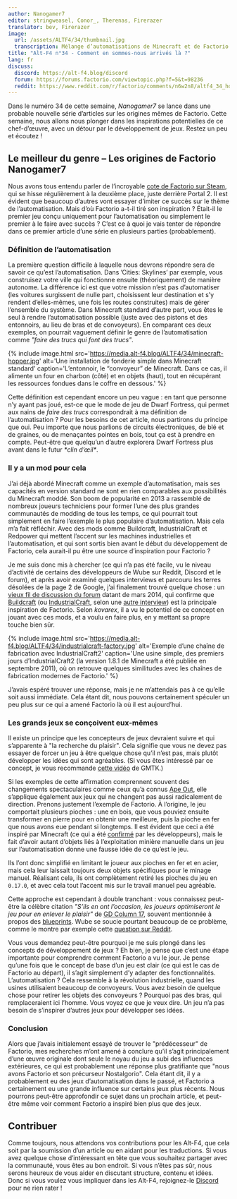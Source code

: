 ```yaml
---
author: Nanogamer7
editor: stringweasel, Conor_, Therenas, Firerazer
translator: bev, Firerazer
image:
  url: /assets/ALTF4/34/thumbnail.jpg
  transcription: Mélange d’automatisations de Minecraft et de Factorio
title: "Alt-F4 n°34 - Comment en sommes-nous arrivés là ?"
lang: fr
discuss:
  discord: https://alt-f4.blog/discord
  forum: https://forums.factorio.com/viewtopic.php?f=5&t=98236
  reddit: https://www.reddit.com/r/factorio/comments/n6w2n8/altf4_34_how_did_we_get_here/
---
```


Dans le numéro 34 de cette semaine, *Nanogamer7* se lance dans une probable nouvelle série d’articles sur les origines mêmes de Factorio. Cette semaine, nous allons nous plonger dans les inspirations potentielles de ce chef-d’œuvre, avec un détour par le développement de jeux. Restez un peu et écoutez !

## Le meilleur du genre – Les origines de Factorio <author>Nanogamer7</author>

Nous avons tous entendu parler de l’incroyable [cote de Factorio sur Steam](https://steamdb.info/stats/gameratings/), qui se hisse régulièrement à la deuxième place, juste derrière Portal 2. Il est évident que beaucoup d’autres vont essayer d’imiter ce succès sur le thème de l’automatisation. Mais d’où Factorio a-t-il tiré son inspiration ? Était-il le premier jeu conçu uniquement pour l’automatisation ou simplement le premier à le faire avec succès ? C’est ce à quoi je vais tenter de répondre dans ce premier article d’une série en plusieurs parties (probablement).

### Définition de l’automatisation

La première question difficile à laquelle nous devrons répondre sera de savoir ce qu’est l’automatisation. Dans ’Cities: Skylines’ par exemple, vous construisez votre ville qui fonctionne ensuite (théoriquement) de manière autonome. La différence ici est que votre mission n’est pas d’automatiser (les voitures surgissent de nulle part, choisissent leur destination et s’y rendent d’elles-mêmes, une fois les routes construites) mais de gérer l’ensemble du système. Dans Minecraft standard d’autre part, vous êtes le seul à rendre l’automatisation possible (juste avec des pistons et des entonnoirs, au lieu de bras et de convoyeurs). En comparant ces deux exemples, on pourrait vaguement définir le genre de l’automatisation comme *"faire des trucs qui font des trucs"*.

{% include image.html src='https://media.alt-f4.blog/ALTF4/34/minecraft-hopper.jpg' alt='Une installation de fonderie simple dans Minecraft standard' caption='L’entonnoir, le “convoyeur” de Minecraft. Dans ce cas, il alimente un four en charbon (côté) et en objets (haut), tout en récupérant les ressources fondues dans le coffre en dessous.' %}

Cette définition est cependant encore un peu vague : en tant que personne n’y ayant pas joué, est-ce que le mode de jeu de Dwarf Fortress, qui permet aux nains de *faire des trucs* correspondrait à ma définition de l’automatisation ? Pour les besoins de cet article, nous partirons du principe que oui. Peu importe que nous parlions de circuits électroniques, de blé et de graines, ou de menaçantes pointes en bois, tout ça est à prendre en compte. Peut-être que quelqu’un d’autre explorera Dwarf Fortress plus avant dans le futur *\*clin d’œil\**.

### Il y a un mod pour cela

J’ai déjà abordé Minecraft comme un exemple d’automatisation, mais ses capacités en version standard ne sont en rien comparables aux possibilités du Minecraft moddé. Son boom de popularité en 2013 a rassemblé de nombreux joueurs techniciens pour former l’une des plus grandes communautés de modding de tous les temps, ce qui pourrait tout simplement en faire l’exemple le plus populaire d’automatisation. Mais cela m’a fait réfléchir. Avec des mods comme Buildcraft, IndustrialCraft et Redpower qui mettent l’accent sur les machines industrielles et l’automatisation, et qui sont sortis bien avant le début du développement de Factorio, cela aurait-il pu être une source d’inspiration pour Factorio ?

Je me suis donc mis à chercher (ce qui n’a pas été facile, vu le niveau d’activité de certains des développeurs de Wube sur Reddit, Discord et le forum), et après avoir examiné quelques interviews et parcouru les terres désolées de la page 2 de Google, j’ai finalement trouvé quelque chose : un [vieux fil de discussion du forum](https://forums.factorio.com/viewtopic.php?f=5&t=3026) datant de mars 2014, qui confirme que [Buildcraft](https://sourceforge.net/projects/buildcraft/) (ou [IndustrialCraft](https://www.industrial-craft.net/), selon une [autre interview](https://youtu.be/zdttvM3dwPk?t=77)) est la principale inspiration de Factorio. Selon *kovarex*, il a vu le potentiel de ce concept en jouant avec ces mods, et a voulu en faire plus, en y mettant sa propre touche bien sûr.

{% include image.html src='https://media.alt-f4.blog/ALTF4/34/industrialcraft-factory.jpg' alt='Exemple d’une chaîne de fabrication avec IndustrialCraft2' caption='Une usine simple, des premiers jours d’IndustrialCraft2 (la version 1.8.1 de Minecraft a été publiée en septembre 2011), où on retrouve quelques similitudes avec les chaînes de fabrication modernes de Factorio.' %}

J’avais espéré trouver une réponse, mais je ne m’attendais pas à ce qu’elle soit aussi immédiate. Cela étant dit, nous pouvons certainement spéculer un peu plus sur ce qui a amené Factorio là où il est aujourd’hui.

### Les grands jeux se conçoivent eux-mêmes

Il existe un principe que les concepteurs de jeux devraient suivre et qui s’apparente à "la recherche du plaisir". Cela signifie que vous ne devez pas essayer de forcer un jeu à être quelque chose qu’il n’est pas, mais plutôt développer les idées qui sont agréables. (Si vous êtes intéressé par ce concept, je vous recommande [cette vidéo](https://youtu.be/kMDe7_YwVKI) de GMTK.)

Si les exemples de cette affirmation comprennent souvent des changements spectaculaires comme ceux qu’a connus [Ape Out](https://fr.wikipedia.org/wiki/Ape_Out), elle s’applique également aux jeux qui ne changent pas aussi radicalement de direction. Prenons justement l’exemple de Factorio. À l’origine, le jeu comportait plusieurs pioches : une en bois, que vous pouviez ensuite transformer en pierre pour en obtenir une meilleure, puis la pioche en fer que nous avons eue pendant si longtemps. Il est évident que ceci a été inspiré par Minecraft (ce qui a été [confirmé](https://www.factorio.com/blog/post/fff-266) par les développeurs), mais le fait d’avoir autant d’objets liés à l’exploitation minière manuelle dans un jeu sur l’automatisation donne une fausse idée de ce qu’est le jeu.

Ils l’ont donc simplifié en limitant le joueur aux pioches en fer et en acier, mais cela leur laissait toujours deux objets spécifiques pour le minage manuel. Réalisant cela, ils ont complètement retiré les pioches du jeu en `0.17.0`, et avec cela tout l’accent mis sur le travail manuel peu agréable.

Cette approche est cependant à double tranchant : vous connaissez peut-être la célèbre citation *"S’ils en ont l’occasion, les joueurs optimiseront le jeu pour en enlever le plaisir"* de [GD Column 17](https://www.designer-notes.com/?p=369), souvent mentionnée à propos des [blueprints](https://alt-f4.blog/ALTF4-22/). Wube se soucie pourtant beaucoup de ce problème, comme le montre par exemple cette [question sur Reddit](https://www.reddit.com/r/factorio/comments/in5d3i/developer_technicaloriented_ama/g45ay4e/).

Vous vous demandez peut-être pourquoi je me suis plongé dans les concepts de développement de jeux ? Eh bien, je pense que c’est une étape importante pour comprendre comment Factorio a vu le jour. Je pense qu’une fois que le concept de base d’un jeu est clair (ce qui est le cas de Factorio au départ), il s’agit simplement d’y adapter des fonctionnalités. L’automatisation ? Cela ressemble à la révolution industrielle, quand les usines utilisaient beaucoup de convoyeurs. Vous avez besoin de quelque chose pour retirer les objets des convoyeurs ? Pourquoi pas des bras, qui remplaceraient ici l’homme. Vous voyez ce que je veux dire. Un jeu n’a pas besoin de s’inspirer d’autres jeux pour développer ses idées.

### Conclusion

Alors que j’avais initialement essayé de trouver le "prédécesseur" de Factorio, mes recherches m’ont amené à conclure qu’il s’agit principalement d’une œuvre originale dont seule le noyau du jeu a subi des influences extérieures, ce qui est probablement une réponse plus gratifiante que "nous avons Factorio et son précurseur Nostalgorio". Cela étant dit, il y a probablement eu des jeux d’automatisation dans le passé, et Factorio a certainement eu une grande influence sur certains jeux plus récents. Nous pourrons peut-être approfondir ce sujet dans un prochain article, et peut-être même voir comment Factorio a inspiré bien plus que des jeux.

## Contribuer

Comme toujours, nous attendons vos contributions pour les Alt-F4, que cela soit par la soumission d’un article ou en aidant pour les traductions. Si vous avez quelque chose d’intéressant en tête que vous souhaitez partager avec la communauté, vous êtes au bon endroit. Si vous n’êtes pas sûr, nous serons heureux de vous aider en discutant structure, contenu et idées. Donc si vous voulez vous impliquer dans les Alt-F4, rejoignez-le [Discord](https://alt-f4.blog/discord) pour ne rien rater !